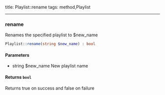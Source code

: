title: Playlist::rename
tags: method,Playlist

---

<div class="method">
<h3 class="method-name">rename</h3>
<p>Renames the specified playlist to $new_name</p>

```php
Playlist::rename(string $new_name) : bool
```

#### Parameters

*  string $new_name New playlist name


#### Returns `bool`

Returns true on success and false on failure


</div>